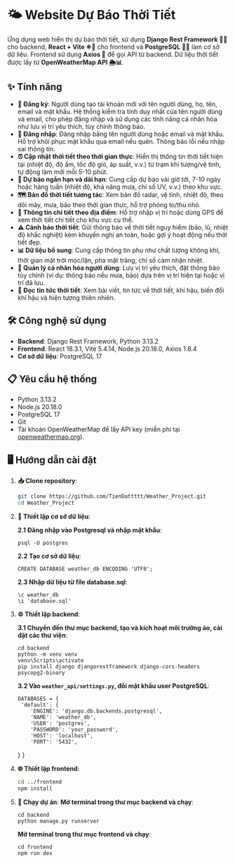 # 🌤️ Website Dự Báo Thời Tiết

Ứng dụng web hiển thị dự báo thời tiết, sử dụng **Django Rest Framework 🐍🔧** cho backend, **React + Vite ⚛️🚀** cho frontend và **PostgreSQL 🐘💾** làm cơ sở dữ liệu. Frontend sử dụng **Axios 📡** để gọi API từ backend. Dữ liệu thời tiết được lấy từ **OpenWeatherMap API 🌦️📊**.

## ✨ Tính năng

- **📝 Đăng ký**: Người dùng tạo tài khoản mới với tên người dùng, họ, tên, email và mật khẩu. Hệ thống kiểm tra tính duy nhất của tên người dùng và email, cho phép đăng nhập và sử dụng các tính năng cá nhân hóa như lưu vị trí yêu thích, tùy chỉnh thông báo.
- **🔑 Đăng nhập**: Đăng nhập bằng tên người dùng hoặc email và mật khẩu. Hỗ trợ khôi phục mật khẩu qua email nếu quên. Thông báo lỗi nếu nhập sai thông tin.
- **⏰ Cập nhật thời tiết theo thời gian thực**: Hiển thị thông tin thời tiết hiện tại (nhiệt độ, độ ẩm, tốc độ gió, áp suất, v.v.) từ trạm khí tượng/vệ tinh, tự động làm mới mỗi 5-10 phút.
- **📅 Dự báo ngắn hạn và dài hạn**: Cung cấp dự báo vài giờ tới, 7-10 ngày hoặc hàng tuần (nhiệt độ, khả năng mưa, chỉ số UV, v.v.) theo khu vực.
- **🗺️ Bản đồ thời tiết tương tác**: Xem bản đồ radar, vệ tinh, nhiệt độ, theo dõi mây, mưa, bão theo thời gian thực, hỗ trợ phóng to/thu nhỏ.
- **📍 Thông tin chi tiết theo địa điểm**: Hỗ trợ nhập vị trí hoặc dùng GPS để xem thời tiết chi tiết cho khu vực cụ thể.
- **⚠️ Cảnh báo thời tiết**: Gửi thông báo về thời tiết nguy hiểm (bão, lũ, nhiệt độ khắc nghiệt) kèm khuyến nghị an toàn, hoặc gợi ý hoạt động nếu thời tiết đẹp.
- **📊 Dữ liệu bổ sung**: Cung cấp thông tin phụ như chất lượng không khí, thời gian mặt trời mọc/lặn, pha mặt trăng, chỉ số cảm nhận nhiệt.
- **👤 Quản lý cá nhân hóa người dùng**: Lưu vị trí yêu thích, đặt thông báo tùy chỉnh (ví dụ: thông báo nếu mưa, bão) dựa trên vị trí hiện tại hoặc vị trí đã lưu.
- **📰 Đọc tin tức thời tiết**: Xem bài viết, tin tức về thời tiết, khí hậu, biến đổi khí hậu và hiện tượng thiên nhiên.

## 🛠️ Công nghệ sử dụng

- **Backend**: Django Rest Framework, Python 3.13.2
- **Frontend**: React 18.3.1, Vite 5.4.14, Node.js 20.18.0, Axios 1.8.4
- **Cơ sở dữ liệu**: PostgreSQL 17

## 📋 Yêu cầu hệ thống

- Python 3.13.2
- Node.js 20.18.0
- PostgreSQL 17
- Git
- Tài khoản OpenWeatherMap để lấy API key (miễn phí tại [openweathermap.org](https://openweathermap.org)).

## 🖥️ Hướng dẫn cài đặt

1. **📥 Clone repository**:

   ```bash
   git clone https://github.com/TienDattttt/Weather_Project.git
   cd Weather_Project
2. **💾 Thiết lập cơ sở dữ liệu**:

   ****2.1 Đăng nhập vào Postgresql và nhập mật khẩu****:
      
       psql -U postgres

   ****2.2 Tạo cơ sở dữ liệu****:
     
       CREATE DATABASE weather_db ENCODING 'UTF8'; 

   ****2.3 Nhập dữ liệu từ file database.sql****:
       
       \c weather_db
       \i 'database.sql'

4. **⚙️ Thiết lập backend**:

   ****3.1 Chuyển đến thư mục backend, tạo và kích hoạt môi trường ảo, cài đặt các thư viện****:

       cd backend
       python -m venv venv
       venv\Scripts\activate
       pip install django djangorestframework django-cors-headers psycopg2-binary

   ****3.2 Vào `weather_api/settings.py`, đổi mật khẩu user PostgreSQL****:
       
       DATABASES = {
        'default': {
           'ENGINE': 'django.db.backends.postgresql',
           'NAME': 'weather_db',
           'USER': 'postgres',
           'PASSWORD': 'your_password',
           'HOST': 'localhost',
           'PORT': '5432',
    }
}

5. **🌐 Thiết lập frontend**:

   ```bash
   cd ../frontend
   npm install
6. **🚀 Chạy dự án**:
   ****Mở terminal trong thư mục backend và chạy****:

       cd backend
       python manage.py runserver

   ****Mở terminal trong thư mục frontend và chạy****:

       cd frontend
       npm run dev





